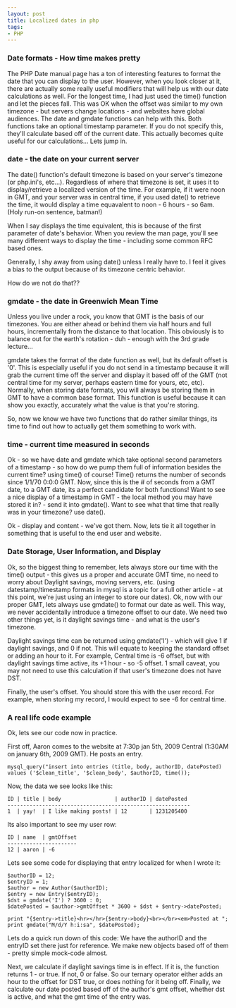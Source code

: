 ```yaml
---
layout: post
title: Localized dates in php
tags:
- PHP
---
```

### Date formats - How time makes pretty

The PHP Date manual page has a ton of interesting features to format the date that you can display to the user.  However, when you look closer at it, there are actually some really useful modifiers that will help us with our date calculations as well.  For the longest time, I had just used the time() function and let the pieces fall.  This was OK when the offset was similar to my own timezone - but servers change locations - and websites have global audiences.  The date and gmdate functions can help with this.  Both functions take an optional timestamp parameter.  If you do not specify this, they'll calculate based off of the current date.  This actually becomes quite useful for our calculations... Lets jump in.

### date - the date on your current server

The date() function's default timezone is based on your server's timezone (or php.ini's, etc...).  Regardless of where that timezone is set, it uses it to display/retrieve a localized version of the time.  For example, if it were noon in GMT, and your server was in central time, if you used date() to retrieve the time, it would display a time equavalent to noon - 6 hours - so 6am.  (Holy run-on sentence, batman!)

When I say displays the time equivalent, this is because of the first parameter of date's behavior.  When you review the man page, you'll see many different ways to display the time - including some common RFC based ones.

Generally, I shy away from using date() unless I really have to.  I feel it gives a bias to the output because of its timezone centric behavior.

How do we not do that??

### gmdate - the date in Greenwich Mean Time

Unless you live under a rock, you know that GMT is the basis of our timezones.  You are either ahead or behind them via half hours and full hours, incrementally from the distance to that location.  This obviously is to balance out for the earth's rotation - duh - enough with the 3rd grade lecture...

gmdate takes the format of the date function as well, but its default offset is '0'.  This is especially useful if you do not send in a timestamp because it will grab the current time off the server and display it based off of the GMT (not central time for my server, perhaps eastern time for yours, etc, etc).  Normally, when storing date formats, you will always be storing them in GMT to have a common base format.  This function is useful because it can show you exactly, accurately what the value is that you're storing.

So, now we know we have two functions that do rather similar things, its time to find out how to actually get them something to work with.

### time - current time measured in seconds

Ok - so we have date and gmdate which take optional second parameters of a timestamp - so how do we pump them full of information besides the current time?  using time() of course!  Time() returns the number of seconds since 1/1/70 0:0:0 GMT.  Now, since this is the # of seconds from a GMT date, to a GMT date, its a perfect candidate for both functions!  Want to see a nice display of a timestamp in GMT - the local method you may have stored it in? - send it into gmdate().  Want to see what that time that really was in your timezone?  use date().

Ok - display and content - we've got them.  Now, lets tie it all together in something that is useful to the end user and website.

### Date Storage, User Information, and Display

Ok, so the biggest thing to remember, lets always store our time with the time() output - this gives us a proper and accurate GMT time, no need to worry about Daylight savings, moving servers, etc.  (using datestamp/timestamp formats in mysql is a topic for a full other article - at this point, we're just using an integer to store our dates).  Ok, now with our proper GMT, lets always use gmdate() to format our date as well.  This way, we never accidentally introduce a timezone offset to our date.  We need two other things yet, is it daylight savings time - and what is the user's timezone.

Daylight savings time can be returned using gmdate('I') - which will give 1 if daylight savings, and 0 if not.  This will equate to keeping the standard offset or adding an hour to it.  For example, Central time is -6 offset, but with daylight savings time active, its +1 hour - so -5 offset.  1 small caveat, you may not need to use this calculation if that user's timezone does not have DST.

Finally, the user's offset.  You should store this with the user record.  For example, when storing my record, I would expect to see -6 for central time.

### A real life code example

Ok, lets see our code now in practice.

First off, Aaron comes to the website at 7:30p jan 5th, 2009 Central (1:30AM on january 6th, 2009 GMT).  He posts an entry.

```php?start_inline=1
mysql_query("insert into entries (title, body, authorID, datePosted) values ('$clean_title', '$clean_body', $authorID, time());
```

Now, the data we see looks like this:
    
    ID | title | body                 | authorID | datePosted
    ----------------------------------------------------------
    1  | yay!  | I like making posts! | 12       | 1231205400

Its also important to see my user row:
    
    ID | name  | gmtOffset
    ----------------------
    12 | aaron | -6

Lets see some code for displaying that entry localized for when I wrote it:
    
```php?start_inline=1
$authorID = 12;
$entryID = 1;
$author = new Author($authorID);
$entry = new Entry($entryID);
$dst = gmdate('I') ? 3600 : 0;
$datePosted = $author->gmtOffset * 3600 + $dst + $entry->datePosted;

print "{$entry->title}<hr></hr>{$entry->body}<br></br><em>Posted at ";
print gmdate("M/d/Y h:i:sa", $datePosted);
```

Lets do a quick run down of this code:
We have the authorID and the entryID set there just for reference.  We make new objects based off of them - pretty simple mock-code almost.

Next, we calculate if daylight savings time is in effect.  If it is, the function returns 1 - or true.  If not, 0 or false.  So our ternary operator either adds an hour to the offset for DST true, or does nothing for it being off.  Finally, we calculate our date posted based off of the author's gmt offset, whether dst is active, and what the gmt time of the entry was.

